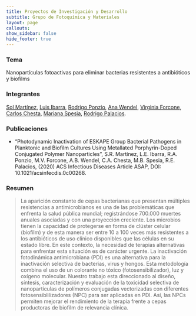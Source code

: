 ```yaml
---
title: Proyectos de Investigación y Desarrollo
subtitle: Grupo de Fotoquímica y Materiales
layout: page
callouts:
show_sidebar: false
hide_footer: true
---
```


### Tema
Nanopartículas fotoactivas para eliminar bacterias resistentes a antibióticos y biofilms

### Integrantes
[Sol Martínez](/martinez), [Luis Ibarra](/ibarra), [Rodrigo Ponzio](/ponzio), [Ana Wendel](/wendel), [Virginia Forcone](/forcone), [Carlos Chesta](/chesta), [Mariana Spesia](/spesia), [Rodrigo Palacios](/palacios).

### Publicaciones
- “Photodynamic Inactivation of ESKAPE Group Bacterial Pathogens in Planktonic and Biofilm Cultures Using Metallated Porphyrin-Doped Conjugated Polymer Nanoparticles”, S.R. Martínez, L.E. Ibarra, R.A. Ponzio, M.V. Forcone, A.B. Wendel, C.A. Chesta, M.B. Spesia, R.E. Palacios, (2020) ACS Infectious Diseases Article ASAP, DOI: 10.1021/acsinfecdis.0c00268.

### Resumen
> La aparición constante de cepas bacterianas que presentan múltiples resistencias a antimicrobianos es una de las problemáticas que enfrenta la salud pública mundial; registrándose 700.000 muertes anuales asociadas y con una proyección creciente. Los microbios tienen la capacidad de protegerse en forma de clúster celular (biofilm) y de esta manera ser entre 10 a 100 veces más resistentes a los antibióticos de uso clínico disponibles que las células en su estado libre. En este contexto, la necesidad de terapias alternativas para enfrentar esta situación es de carácter urgente. La inactivación fotodinámica antimicrobiana (PDI) es una alternativa para la inactivación selectiva de bacterias, virus y hongos. Esta metodología combina el uso de un colorante no tóxico (fotosensibilizador), luz y oxígeno molecular.
Nuestro trabajo esta direccionado al diseño, síntesis, caracterización y evaluación de la toxicidad selectiva de nanopartículas de polímeros conjugadas vectorizadas con diferentes fotosensiblilizadores (NPC) para ser aplicadas en PDI. Así, las NPCs permiten mejorar el rendimiento de la terapia frente a cepas productoras de biofilm de relevancia clínica.
